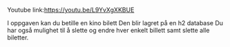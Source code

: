 Youtube link:https://youtu.be/L9YvXgXKBUE

I oppgaven kan du betille en kino bilett
Den blir lagret på en h2 database
Du har også mulighet til å slette og endre hver enkelt billett samt slette alle biletter.
